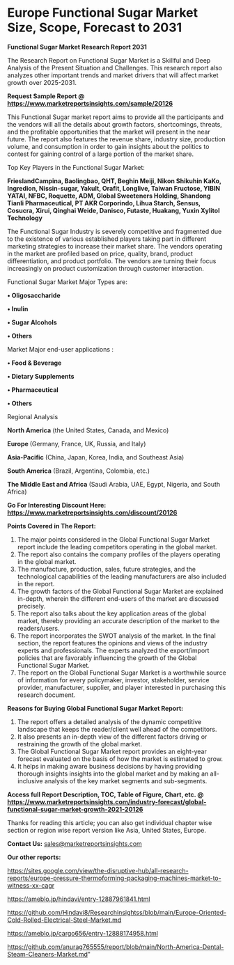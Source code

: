 # Europe Functional Sugar Market Size, Scope, Forecast to 2031

<strong>Functional Sugar Market Research Report 2031</strong>

The Research Report on Functional Sugar Market is a Skillful and Deep Analysis of the Present Situation and Challenges. This research report also analyzes other important trends and market drivers that will affect market growth over 2025-2031.

<strong>Request Sample Report @ <a href=https://www.marketreportsinsights.com/sample/20126>https://www.marketreportsinsights.com/sample/20126</a></strong>

This Functional Sugar market report aims to provide all the participants and the vendors will all the details about growth factors, shortcomings, threats, and the profitable opportunities that the market will present in the near future. The report also features the revenue share, industry size, production volume, and consumption in order to gain insights about the politics to contest for gaining control of a large portion of the market share.

Top Key Players in the Functional Sugar Market:

<strong>FrieslandCampina, Baolingbao, QHT, Beghin Meiji, Nikon Shikuhin KaKo, Ingredion, Nissin-sugar, Yakult, Orafit, Longlive, Taiwan Fructose, YIBIN YATAI, NFBC, Roquette, ADM, Global Sweeteners Holding, Shandong Tianli Pharmaceutical, PT AKR Corporindo, Lihua Starch, Sensus, Cosucra, Xirui, Qinghai Weide, Danisco, Futaste, Huakang, Yuxin Xylitol Technology</strong>

The Functional Sugar Industry is severely competitive and fragmented due to the existence of various established players taking part in different marketing strategies to increase their market share. The vendors operating in the market are profiled based on price, quality, brand, product differentiation, and product portfolio. The vendors are turning their focus increasingly on product customization through customer interaction.

Functional Sugar Market Major Types are:

<strong>• Oligosaccharide

• Inulin

• Sugar Alcohols

• Others</strong>

Market Major end-user applications :

<strong>• Food & Beverage

• Dietary Supplements

• Pharmaceutical

• Others</strong>

Regional Analysis

</u><strong><b>North America</b></strong> (the United States, Canada, and Mexico)

<strong><b>Europe </b></strong>(Germany, France, UK, Russia, and Italy)

<strong><b>Asia-Pacific</b></strong> (China, Japan, Korea, India, and Southeast Asia)

<strong><b>South America</b></strong> (Brazil, Argentina, Colombia, etc.)

<strong><b>The Middle East and Africa</b></strong> (Saudi Arabia, UAE, Egypt, Nigeria, and South Africa)

<strong>Go For Interesting Discount Here: <a href=https://www.marketreportsinsights.com/discount/20126>https://www.marketreportsinsights.com/discount/20126</a></strong>

<strong>Points Covered in The Report:</strong>
<ol>
  <li>The major points considered in the Global Functional Sugar Market report include the leading competitors operating in the global market.</li>
  <li>The report also contains the company profiles of the players operating in the global market.</li>
  <li>The manufacture, production, sales, future strategies, and the technological capabilities of the leading manufacturers are also included in the report.</li>
  <li>The growth factors of the Global Functional Sugar Market are explained in-depth, wherein the different end-users of the market are discussed precisely.</li>
  <li>The report also talks about the key application areas of the global market, thereby providing an accurate description of the market to the readers/users.</li>
  <li>The report incorporates the SWOT analysis of the market. In the final section, the report features the opinions and views of the industry experts and professionals. The experts analyzed the export/import policies that are favorably influencing the growth of the Global Functional Sugar Market.</li>
  <li>The report on the Global Functional Sugar Market is a worthwhile source of information for every policymaker, investor, stakeholder, service provider, manufacturer, supplier, and player interested in purchasing this research document.</li>
</ol>
<strong>Reasons for Buying Global Functional Sugar Market Report:</strong>

<ol>
  <li>The report offers a detailed analysis of the dynamic competitive landscape that keeps the reader/client well ahead of the competitors.</li>
  <li>It also presents an in-depth view of the different factors driving or restraining the growth of the global market.</li>
  <li>The Global Functional Sugar Market report provides an eight-year forecast evaluated on the basis of how the market is estimated to grow.</li>
  <li>It helps in making aware business decisions by having providing thorough insights insights into the global market and by making an all-inclusive analysis of the key market segments and sub-segments.</li>
</ol>
<strong>Access full Report Description, TOC, Table of Figure, Chart, etc. @ <a href=https://www.marketreportsinsights.com/industry-forecast/global-functional-sugar-market-growth-2021-20126>https://www.marketreportsinsights.com/industry-forecast/global-functional-sugar-market-growth-2021-20126</a></strong>


Thanks for reading this article; you can also get individual chapter wise section or region wise report version like Asia, United States, Europe.

<strong>Contact Us:</strong>
sales@marketreportsinsights.com

<strong>Our other reports:</strong>

<a href=https://sites.google.com/view/the-disruptive-hub/all-research-reports/europe-pressure-thermoforming-packaging-machines-market-to-witness-xx-cagr>https://sites.google.com/view/the-disruptive-hub/all-research-reports/europe-pressure-thermoforming-packaging-machines-market-to-witness-xx-cagr</a>

<a href=https://ameblo.jp/hindavi/entry-12887961841.html>https://ameblo.jp/hindavi/entry-12887961841.html</a>

<a href=https://github.com/Hindavi8/Researchinsightss/blob/main/Europe-Oriented-Cold-Rolled-Electrical-Steel-Market.md>https://github.com/Hindavi8/Researchinsightss/blob/main/Europe-Oriented-Cold-Rolled-Electrical-Steel-Market.md</a>

<a href=https://ameblo.jp/cargo656/entry-12888174958.html>https://ameblo.jp/cargo656/entry-12888174958.html</a>

<a href=https://github.com/anurag765555/report/blob/main/North-America-Dental-Steam-Cleaners-Market.md>https://github.com/anurag765555/report/blob/main/North-America-Dental-Steam-Cleaners-Market.md</a>"
